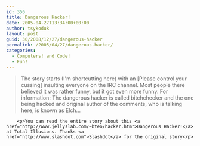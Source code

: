 ```yaml
---
id: 356
title: Dangerous Hacker!
date: 2005-04-27T13:34:00+00:00
author: tsykoduk
layout: post
guid: 30/2008/12/27/dangerous-hacker
permalink: /2005/04/27/dangerous-hacker/
categories:
  - Computers! and Code!
  - Fun!
---
```

<blockquote>The story starts (I'm shortcutting here) with an [Please control your cussing] insulting everyone on the <span class="caps">IRC</span> channel. Most people there believed it was rather funny, but it got even more funny. For information: The dangerous hacker is called bitchchecker and the one being hacked and original author of the comments, who is talking here, is known as Elch...</blockquote>

		<p>You can read the entire story about this <a href="http://www.jellyslab.com/~bteo/hacker.htm">Dangerous Hacker!</a> at Total Illusions. Thanks <a href="http://www.slashdot.com">Slashdot</a> for the original story</p>